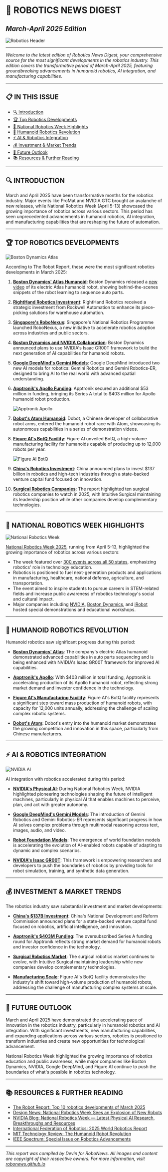 # 🤖 ROBOTICS NEWS DIGEST
## *March-April 2025 Edition*

![Robotics Header](images/national_robotics_week/robotics_week_explosion.png)

---

*Welcome to the latest edition of Robotics News Digest, your comprehensive source for the most significant developments in the robotics industry. This edition covers the transformative period of March-April 2025, featuring groundbreaking advancements in humanoid robotics, AI integration, and manufacturing capabilities.*

---

## 📋 IN THIS ISSUE

- [🔍 Introduction](#-introduction)
- [🏆 Top Robotics Developments](#-top-robotics-developments)
- [🎯 National Robotics Week Highlights](#-national-robotics-week-highlights)
- [🧠 Humanoid Robotics Revolution](#-humanoid-robotics-revolution)
- [⚡ AI & Robotics Integration](#-ai--robotics-integration)
- [💰 Investment & Market Trends](#-investment--market-trends)
- [🔮 Future Outlook](#-future-outlook)
- [📚 Resources & Further Reading](#-resources--further-reading)

---

## 🔍 INTRODUCTION

March and April 2025 have been transformative months for the robotics industry. Major events like ProMat and NVIDIA GTC brought an avalanche of new releases, while National Robotics Week (April 5-13) showcased the growing importance of robotics across various sectors. This period has seen unprecedented advancements in humanoid robotics, AI integration, and manufacturing capabilities that are reshaping the future of automation.

---

## 🏆 TOP ROBOTICS DEVELOPMENTS

![Boston Dynamics Atlas](images/boston_dynamics/atlas_humanoid.png)

According to The Robot Report, these were the most significant robotics developments in March 2025:

1. **[Boston Dynamics' Atlas Humanoid](https://www.bostondynamics.com/atlas)**: Boston Dynamics released a [new video](https://www.youtube.com/watch?v=XPVC4IyRTG8) of its electric Atlas humanoid robot, showing behind-the-scenes snippets of the robot learning to sequence auto parts.

2. **[RightHand Robotics Investment](https://www.righthandrobotics.com/news/rockwell-automation-strategic-investment-2025)**: RightHand Robotics received a strategic investment from Rockwell Automation to enhance its piece-picking solutions for warehouse automation.

3. **[Singapore's RoboNexus](https://www.nrp.gov.sg/robonexus-launch-2025)**: Singapore's National Robotics Programme launched RoboNexus, a new initiative to accelerate robotics adoption across industries and public sectors.

4. **[Boston Dynamics and NVIDIA Collaboration](https://www.nvidia.com/en-us/deep-learning-ai/solutions/robotics/boston-dynamics-partnership/)**: Boston Dynamics announced plans to use NVIDIA's Isaac GR00T framework to build the next generation of AI capabilities for humanoid robots.

5. **[Google DeepMind's Gemini Models](https://deepmind.google/technologies/gemini-robotics/)**: Google DeepMind introduced two new AI models for robotics: Gemini Robotics and Gemini Robotics-ER, designed to bring AI to the real world with advanced spatial understanding.

6. **[Apptronik's Apollo Funding](https://www.apptronik.com/news/series-a-funding-expansion)**: Apptronik secured an additional $53 million in funding, bringing its Series A total to $403 million for Apollo humanoid robot production.

   ![Apptronik Apollo](images/apptronik/apollo_humanoid.png)

7. **[Dobot's Atom Humanoid](https://www.dobot-robots.com/atom-humanoid-launch)**: Dobot, a Chinese developer of collaborative robot arms, entered the humanoid robot race with Atom, showcasing its autonomous capabilities in a series of demonstration videos.

8. **[Figure AI's BotQ Facility](https://figure.ai/botq-manufacturing-facility)**: Figure AI unveiled BotQ, a high-volume manufacturing facility for humanoids capable of producing up to 12,000 robots per year.

   ![Figure AI BotQ](images/figure_ai/botq_facility.png)

9. **[China's Robotics Investment](https://www.ifr.org/china-robotics-investment-2025)**: China announced plans to invest $137 billion in robotics and high-tech industries through a state-backed venture capital fund focused on innovation.

10. **[Surgical Robotics Companies](https://www.therobotreport.com/ten-surgical-robotics-companies-to-watch-2025/)**: The report highlighted ten surgical robotics companies to watch in 2025, with Intuitive Surgical maintaining its leadership position while other companies develop complementary technologies.

---

## 🎯 NATIONAL ROBOTICS WEEK HIGHLIGHTS

![National Robotics Week](images/national_robotics_week/robotics_history.png)

[National Robotics Week 2025](https://www.nationalroboticsweek.org/), running from April 5-13, highlighted the growing importance of robotics across various sectors:

- The week featured over [300 events across all 50 states](https://www.nationalroboticsweek.org/events-2025), emphasizing robotics' role in technology education.
- Robotics is positioned to fuel next-generation products and applications in manufacturing, healthcare, national defense, agriculture, and transportation.
- The event aimed to inspire students to pursue careers in STEM-related fields and increase public awareness of robotics technology's social and cultural impact.
- Major companies including [NVIDIA](https://blogs.nvidia.com/blog/national-robotics-week-2025/), [Boston Dynamics](https://www.bostondynamics.com/national-robotics-week-2025), and [iRobot](https://www.irobot.com/about-irobot/stem-education/national-robotics-week) hosted special demonstrations and educational workshops.

---

## 🧠 HUMANOID ROBOTICS REVOLUTION

Humanoid robotics saw significant progress during this period:

- **[Boston Dynamics' Atlas](https://www.bostondynamics.com/atlas)**: The company's electric Atlas humanoid demonstrated advanced capabilities in auto parts sequencing and is being enhanced with NVIDIA's Isaac GR00T framework for improved AI capabilities.

- **[Apptronik's Apollo](https://www.apptronik.com/apollo)**: With $403 million in total funding, Apptronik is accelerating production of its Apollo humanoid robot, reflecting strong market demand and investor confidence in the technology.

- **[Figure AI's Manufacturing Facility](https://figure.ai/manufacturing)**: Figure AI's BotQ facility represents a significant step toward mass production of humanoid robots, with capacity for 12,000 units annually, addressing the challenge of scaling complex robotic systems.

- **[Dobot's Atom](https://www.dobot-robots.com/atom)**: Dobot's entry into the humanoid market demonstrates the growing competition and innovation in this space, particularly from Chinese manufacturers.

---

## ⚡ AI & ROBOTICS INTEGRATION

![NVIDIA AI](images/nvidia/robotics_week_physical_ai.png)

AI integration with robotics accelerated during this period:

- **[NVIDIA's Physical AI](https://blogs.nvidia.com/blog/physical-ai-robotics/)**: During National Robotics Week, NVIDIA highlighted pioneering technologies shaping the future of intelligent machines, particularly in physical AI that enables machines to perceive, plan, and act with greater autonomy.

- **[Google DeepMind's Gemini Models](https://deepmind.google/technologies/gemini/)**: The introduction of Gemini Robotics and Gemini Robotics-ER represents significant progress in how AI solves complex problems through multimodal reasoning across text, images, audio, and video.

- **[Robot Foundation Models](https://www.nvidia.com/en-us/deep-learning-ai/solutions/robotics/world-foundation-models/)**: The emergence of world foundation models is accelerating the evolution of AI-enabled robots capable of adapting to dynamic and complex scenarios.

- **[NVIDIA's Isaac GR00T](https://developer.nvidia.com/isaac/groot)**: This framework is empowering researchers and developers to push the boundaries of robotics by providing tools for robot simulation, training, and synthetic data generation.

---

## 💰 INVESTMENT & MARKET TRENDS

The robotics industry saw substantial investment and market developments:

- **[China's $137B Investment](https://www.ndrc.gov.cn/robotics-investment-2025)**: China's National Development and Reform Commission announced plans for a state-backed venture capital fund focused on robotics, artificial intelligence, and innovation.

- **[Apptronik's $403M Funding](https://www.apptronik.com/news/series-a-funding-expansion)**: The oversubscribed Series A funding round for Apptronik reflects strong market demand for humanoid robots and investor confidence in the technology.

- **[Surgical Robotics Market](https://www.intuitive.com/en-us/about-us/company/legal/intuitive-reports-q1-2025)**: The surgical robotics market continues to evolve, with Intuitive Surgical maintaining leadership while new companies develop complementary technologies.

- **[Manufacturing Scale](https://figure.ai/botq-manufacturing-facility)**: Figure AI's BotQ facility demonstrates the industry's shift toward high-volume production of humanoid robots, addressing the challenge of manufacturing complex systems at scale.

---

## 🔮 FUTURE OUTLOOK

March and April 2025 have demonstrated the accelerating pace of innovation in the robotics industry, particularly in humanoid robotics and AI integration. With significant investments, new manufacturing capabilities, and expanding applications across various sectors, robotics is positioned to transform industries and create new opportunities for technological advancement.

National Robotics Week highlighted the growing importance of robotics education and public awareness, while major companies like Boston Dynamics, NVIDIA, Google DeepMind, and Figure AI continue to push the boundaries of what's possible in robotics technology.

---

## 📚 RESOURCES & FURTHER READING

- [The Robot Report: Top 10 robotics developments of March 2025](https://www.therobotreport.com/top-10-robotics-developments-of-march-2025/)
- [Design News: National Robotics Week Sees an Explosion of New Robots](https://www.designnews.com/automation/national-robotics-week-sees-an-explosion-of-new-robots)
- [NVIDIA Blog: National Robotics Week — Latest Physical AI Research, Breakthroughs and Resources](https://blogs.nvidia.com/blog/national-robotics-week-2025/)
- [International Federation of Robotics: 2025 World Robotics Report](https://www.ifr.org/world-robotics-report-2025)
- [MIT Technology Review: The Humanoid Robot Revolution](https://www.technologyreview.com/2025/04/humanoid-robot-revolution/)
- [IEEE Spectrum: Special Issue on Robotics Advancements](https://spectrum.ieee.org/robotics-special-issue-2025)

---

*This report was compiled by Devin for RoboNews. All images and content are copyright of their respective owners. For more information, visit [robonews.github.io](https://robonews.github.io)*
